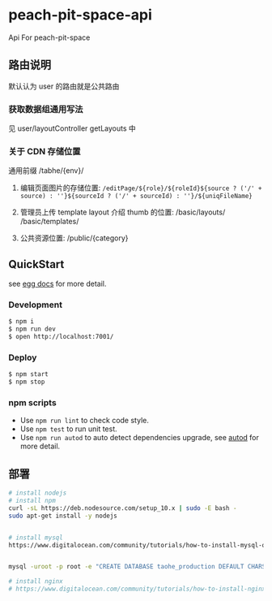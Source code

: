 # peach-pit-space-api

Api For peach-pit-space

## 路由说明
默认认为 user 的路由就是公共路由

### 获取数据组通用写法
见 user/layoutController getLayouts 中

### 关于 CDN 存储位置

通用前缀 /tabhe/{env}/

1. 编辑页面图片的存储位置: 
    `/editPage/${role}/${roleId}${source ? ('/' + source) : ''}${sourceId ? ('/' + sourceId) : ''}/${uniqFileName}`

2.  管理员上传 template layout 介绍 thumb 的位置: 
    /basic/layouts/
    /basic/templates/

3. 公共资源位置: 
    /public/{category}    

## QuickStart

<!-- add docs here for user -->

see [egg docs][egg] for more detail.

### Development

```bash
$ npm i
$ npm run dev
$ open http://localhost:7001/
```

### Deploy

```bash
$ npm start
$ npm stop
```

### npm scripts

- Use `npm run lint` to check code style.
- Use `npm test` to run unit test.
- Use `npm run autod` to auto detect dependencies upgrade, see [autod](https://www.npmjs.com/package/autod) for more detail.


[egg]: https://eggjs.org


## 部署

```bash
# install nodejs
# install npm
curl -sL https://deb.nodesource.com/setup_10.x | sudo -E bash -
sudo apt-get install -y nodejs


# install mysql
https://www.digitalocean.com/community/tutorials/how-to-install-mysql-on-ubuntu-16-04


mysql -uroot -p root -e "CREATE DATABASE taohe_production DEFAULT CHARSET utf8"

# install nginx 
# https://www.digitalocean.com/community/tutorials/how-to-install-nginx-on-ubuntu-16-04

```
